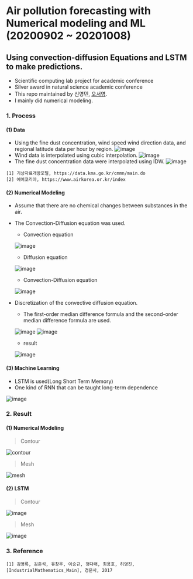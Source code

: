 # Air pollution forecasting with Numerical modeling and ML (20200902 ~ 20201008)
## Using convection-diffusion Equations and LSTM to make predictions.
- Scientific computing lab project for academic conference
- Silver award in natural science academic conference
- This repo maintained by 신영민, [오서영](https://github.com/OH-Seoyoung).
- I mainly did numerical modeling.

### 1. Process
#### (1) Data
- Using the fine dust concentration, wind speed wind direction data, and regional latitude data per hour by region.
![image](https://user-images.githubusercontent.com/68014282/123036041-5e8c5400-d427-11eb-99e2-669d832658b2.png)
- Wind data is interpolated using cubic interpolation.
![image](https://user-images.githubusercontent.com/68014282/123040080-22a8bd00-d42e-11eb-85db-5963589ed4c1.png)
- The fine dust concentration data were interpolated using IDW.
![image](https://user-images.githubusercontent.com/68014282/123040219-613e7780-d42e-11eb-84e9-aab0c7792787.png)

```
[1] 기상자료개방포털, https://data.kma.go.kr/cmmn/main.do  
[2] 에어코리아, https://www.airkorea.or.kr/index
```

#### (2) Numerical Modeling
- Assume that there are no chemical changes between substances in the air.
- The Convection-Diffusion equation was used.
    - Convection equation
    
    ![image](https://user-images.githubusercontent.com/68014282/123516674-4858ef00-d6d8-11eb-9766-aecb5fa67cc3.png)
    - Diffusion equation 
    
    ![image](https://user-images.githubusercontent.com/68014282/123516726-82c28c00-d6d8-11eb-891c-cd9b8a800782.png)
    - Convection-Diffusion equation
    
    ![image](https://user-images.githubusercontent.com/68014282/123516804-ed73c780-d6d8-11eb-9ce7-00ec91f690a7.png)
- Discretization of the convective diffusion equation.
    - The first-order median difference formula and the second-order median difference formula are used.
    
    ![image](https://user-images.githubusercontent.com/68014282/123516892-67a44c00-d6d9-11eb-839c-c5e1aefc02b3.png)
    ![image](https://user-images.githubusercontent.com/68014282/123516904-7854c200-d6d9-11eb-891e-5f4fa6f357ce.png)
    - result
    
    ![image](https://user-images.githubusercontent.com/68014282/123516975-c964b600-d6d9-11eb-9e1c-a890c2f6ba7d.png)
#### (3) Machine Learning
- LSTM is used(Long Short Term Memory)
- One kind of RNN that can be taught long-term dependence

![image](https://user-images.githubusercontent.com/68014282/123517186-8c4cf380-d6da-11eb-8636-cac99d23e317.png)

### 2. Result
#### (1) Numerical Modeling
> Contour

![contour](https://user-images.githubusercontent.com/68014282/123517341-63792e00-d6db-11eb-8e8e-38ed9f5e460b.gif)

> Mesh

![mesh](https://user-images.githubusercontent.com/68014282/123517370-7db30c00-d6db-11eb-82a7-940c04df2b77.gif)

#### (2) LSTM
> Contour

![image](https://user-images.githubusercontent.com/68014282/123517724-9a504380-d6dd-11eb-8c0d-4b4284c54219.png)


> Mesh

![image](https://user-images.githubusercontent.com/68014282/123517709-81479280-d6dd-11eb-8d32-2548485c240e.png)

### 3. Reference
```
[1] 김영록, 김준석, 유창우, 이승규, 정다래, 최용호, 허영진, [IndustrialMathematics_Main], 경문사, 2017
```



